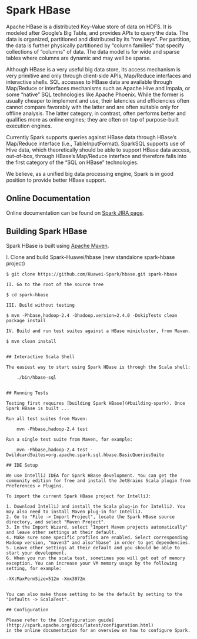 # Spark HBase

Apache HBase is a distributed Key-Value store of data on HDFS. It is modeled after Google’s Big Table, and provides APIs to query the data. The data is organized, partitioned and distributed by its “row keys”. Per partition, the data is further physically partitioned by “column families” that specify collections of “columns” of data. The data model is for wide and sparse tables where columns are dynamic and may well be sparse.

Although HBase is a very useful big data store, its access mechanism is very primitive and only through client-side APIs, Map/Reduce interfaces and interactive shells. SQL accesses to HBase data are available through Map/Reduce or interfaces mechanisms such as Apache Hive and Impala, or some “native” SQL technologies like Apache Phoenix. While the former is usually cheaper to implement and use, their latencies and efficiencies often cannot compare favorably with the latter and are often suitable only for offline analysis. The latter category, in contrast, often performs better and qualifies more as online engines; they are often on top of purpose-built execution engines.

Currently Spark supports queries against HBase data through HBase’s Map/Reduce interface (i.e., TableInputFormat). SparkSQL supports use of Hive data, which theoretically should be able to support HBase data access, out-of-box, through HBase’s Map/Reduce interface and therefore falls into the first category of the “SQL on HBase” technologies.

We believe, as a unified big data processing engine, Spark is in good position to provide better HBase support.

## Online Documentation

Online documentation can be found on [Spark JIRA page](https://issues.apache.org/jira/browse/SPARK-3880).

## Building Spark HBase

Spark HBase is built using [Apache Maven](http://maven.apache.org/).


I. Clone and build Spark-Huawei/hbase (new standalone spark-hbase project)

    $ git clone https://github.com/Huawei-Spark/hbase.git spark-hbase
```
II. Go to the root of the source tree
```
    $ cd spark-hbase
```
III. Build without testing
```
    $ mvn -Phbase,hadoop-2.4 -Dhadoop.version=2.4.0 -DskipTests clean package install
```
IV. Build and run test suites against a HBase minicluster, from Maven.
```
    $ mvn clean install
```

## Interactive Scala Shell

The easiest way to start using Spark HBase is through the Scala shell:

    ./bin/hbase-sql


## Running Tests

Testing first requires [building Spark HBase](#building-spark). Once Spark HBase is built ...

Run all test suites from Maven:

    mvn -Phbase,hadoop-2.4 test

Run a single test suite from Maven, for example:

    mvn -Phbase,hadoop-2.4 test -DwildcardSuites=org.apache.spark.sql.hbase.BasicQueriesSuite

## IDE Setup

We use IntelliJ IDEA for Spark HBase development. You can get the community edition for free and install the JetBrains Scala plugin from Preferences > Plugins.

To import the current Spark HBase project for IntelliJ:

1. Download IntelliJ and install the Scala plug-in for IntelliJ. You may also need to install Maven plug-in for IntelliJ.
2. Go to "File -> Import Project", locate the Spark HBase source directory, and select "Maven Project".
3. In the Import Wizard, select "Import Maven projects automatically" and leave other settings at their default. 
4. Make sure some specific profiles are enabled. Select corresponding Hadoop version, "maven3" and also"hbase" in order to get dependencies.
5. Leave other settings at their default and you should be able to start your development.
6. When you run the scala test, sometimes you will get out of memory exception. You can increase your VM memory usage by the following setting, for example:

```
    -XX:MaxPermSize=512m -Xmx3072m
```

You can also make those setting to be the default by setting to the "Defaults -> ScalaTest".

## Configuration

Please refer to the [Configuration guide](http://spark.apache.org/docs/latest/configuration.html)
in the online documentation for an overview on how to configure Spark.
